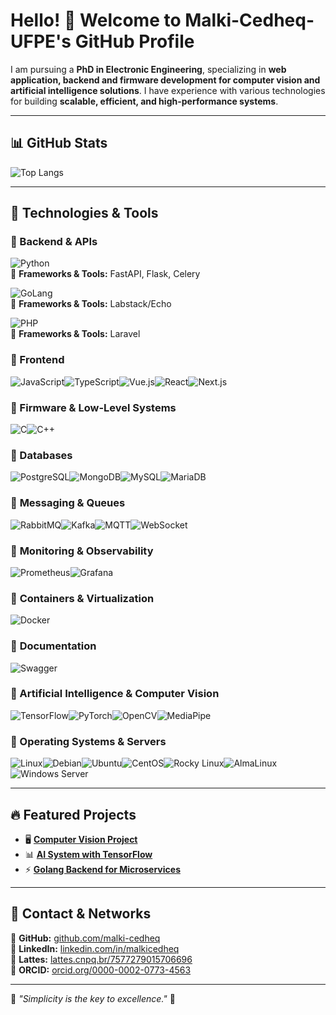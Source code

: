 # Hello! 👋 Welcome to Malki-Cedheq-UFPE's GitHub Profile  

I am pursuing a **PhD in Electronic Engineering**, specializing in **web application, backend and firmware development for computer vision and artificial intelligence solutions**. I have experience with various technologies for building **scalable, efficient, and high-performance systems**.

---

## 📊 GitHub Stats
![Top Langs](https://github-readme-stats.vercel.app/api/top-langs/?username=malki-cedheq&langs_count=10&theme=gruvbox)

---

## 🚀 Technologies & Tools

### 🔹 Backend & APIs  
![Python](https://img.shields.io/badge/Python-3776AB?style=for-the-badge&logo=python&logoColor=white)  
🔹 **Frameworks & Tools:** FastAPI, Flask, Celery 

![GoLang](https://img.shields.io/badge/Go-00ADD8?style=for-the-badge&logo=go&logoColor=white)  
🔹 **Frameworks & Tools:** Labstack/Echo  

![PHP](https://img.shields.io/badge/PHP-777BB4?style=for-the-badge&logo=php&logoColor=white)  
🔹 **Frameworks & Tools:** Laravel  

### 🔹 Frontend  
![JavaScript](https://img.shields.io/badge/JavaScript-F7DF1E?style=for-the-badge&logo=javascript&logoColor=black)![TypeScript](https://img.shields.io/badge/TypeScript-3178C6?style=for-the-badge&logo=typescript&logoColor=white)![Vue.js](https://img.shields.io/badge/Vue.js-4FC08D?style=for-the-badge&logo=vue.js&logoColor=white)![React](https://img.shields.io/badge/React-61DAFB?style=for-the-badge&logo=react&logoColor=white)![Next.js](https://img.shields.io/badge/Next.js-000000?style=for-the-badge&logo=next.js&logoColor=white)  

### 🔹 Firmware & Low-Level Systems  
![C](https://img.shields.io/badge/C-A8B9CC?style=for-the-badge&logo=c&logoColor=white)![C++](https://img.shields.io/badge/C++-00599C?style=for-the-badge&logo=c%2B%2B&logoColor=white)  

### 🔹 Databases  
![PostgreSQL](https://img.shields.io/badge/PostgreSQL-336791?style=for-the-badge&logo=postgresql&logoColor=white)![MongoDB](https://img.shields.io/badge/MongoDB-47A248?style=for-the-badge&logo=mongodb&logoColor=white)![MySQL](https://img.shields.io/badge/MySQL-4479A1?style=for-the-badge&logo=mysql&logoColor=white)![MariaDB](https://img.shields.io/badge/MariaDB-003B57?style=for-the-badge&logo=mariadb&logoColor=white)

### 🔹 **Messaging & Queues**  
![RabbitMQ](https://img.shields.io/badge/RabbitMQ-FF6600?style=for-the-badge&logo=rabbitmq&logoColor=white)![Kafka](https://img.shields.io/badge/Apache%20Kafka-231F20?style=for-the-badge&logo=apache-kafka&logoColor=white)![MQTT](https://img.shields.io/badge/MQTT-660066?style=for-the-badge&logo=mqtt&logoColor=white)![WebSocket](https://img.shields.io/badge/WebSocket-1D76D2?style=for-the-badge&logo=websocket&logoColor=white)

### 🔹 **Monitoring & Observability**  
![Prometheus](https://img.shields.io/badge/Prometheus-0099FF?style=for-the-badge&logo=prometheus&logoColor=white)![Grafana](https://img.shields.io/badge/Grafana-FF1F1F?style=for-the-badge&logo=grafana&logoColor=white)  

### 🔹 **Containers & Virtualization**  
![Docker](https://img.shields.io/badge/Docker-2496ED?style=for-the-badge&logo=docker&logoColor=white)  

### 🔹 **Documentation**  
![Swagger](https://img.shields.io/badge/Swagger-85C3FF?style=for-the-badge&logo=swagger&logoColor=white)

### 🔹 Artificial Intelligence & Computer Vision  
![TensorFlow](https://img.shields.io/badge/TensorFlow-FF6F00?style=for-the-badge&logo=tensorflow&logoColor=white)![PyTorch](https://img.shields.io/badge/PyTorch-EE4C2C?style=for-the-badge&logo=pytorch&logoColor=white)![OpenCV](https://img.shields.io/badge/OpenCV-5C3EE8?style=for-the-badge&logo=opencv&logoColor=white)![MediaPipe](https://img.shields.io/badge/MediaPipe-FF9800?style=for-the-badge&logo=mediapipe&logoColor=white)  

### 🔹 Operating Systems & Servers  
![Linux](https://img.shields.io/badge/Linux-FCC624?style=for-the-badge&logo=linux&logoColor=black)![Debian](https://img.shields.io/badge/Debian-A81D33?style=for-the-badge&logo=debian&logoColor=white)![Ubuntu](https://img.shields.io/badge/Ubuntu-E95420?style=for-the-badge&logo=ubuntu&logoColor=white)![CentOS](https://img.shields.io/badge/CentOS-262577?style=for-the-badge&logo=centos&logoColor=white)![Rocky Linux](https://img.shields.io/badge/Rocky_Linux-10B981?style=for-the-badge&logo=rockylinux&logoColor=white)![AlmaLinux](https://img.shields.io/badge/AlmaLinux-1793D1?style=for-the-badge&logo=almalinux&logoColor=white)
![Windows Server](https://img.shields.io/badge/Windows_Server-0078D6?style=for-the-badge&logo=windows&logoColor=white)  

---

## 🔥 Featured Projects
- 🖥️ **[Computer Vision Project](https://github.com/malki-cedheq/lazy)**
- 📊 **[AI System with TensorFlow](https://github.com/malki-cedheq/lazy)**
- ⚡ **[Golang Backend for Microservices](https://github.com/malki-cedheq/lazy)**

---

## 📢 Contact & Networks
🔗 **GitHub:** [github.com/malki-cedheq](https://github.com/malki-cedheq)  
🔗 **LinkedIn:** [linkedin.com/in/malkicedheq](https://www.linkedin.com/in/malkicedheq/)  
🔗 **Lattes:** [lattes.cnpq.br/7577279015706696](http://lattes.cnpq.br/7577279015706696)  
🔗 **ORCID:** [orcid.org/0000-0002-0773-4563](https://orcid.org/0000-0002-0773-4563)  

---

📌 *"Simplicity is the key to excellence."* 🚀
